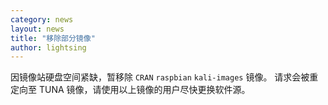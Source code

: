 ```yaml
---
category: news
layout: news
title: "移除部分镜像"
author: lightsing
---
```


因镜像站硬盘空间紧缺，暂移除 `CRAN` `raspbian` `kali-images` 镜像。
请求会被重定向至 TUNA 镜像，请使用以上镜像的用户尽快更换软件源。

